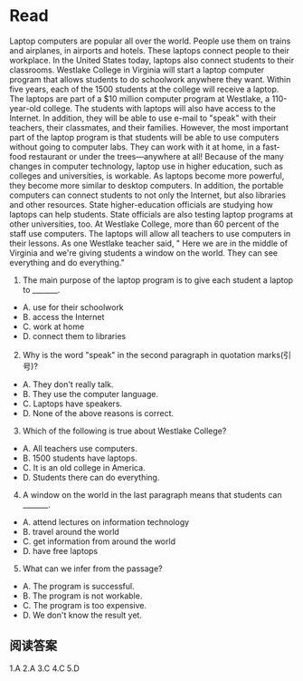# Read
Laptop computers are popular all over the world. People use them on trains and airplanes, in airports and hotels. These laptops connect people to their workplace. In the United States today, laptops also connect students to their classrooms.
Westlake College in Virginia will start a laptop computer program that allows students to do schoolwork anywhere they want. Within five years, each of the 1500 students at the college will receive a laptop. The laptops are part of a $10 million computer program at Westlake, a 110-year-old college. The students with laptops will also have access to the Internet. In addition, they will be able to use e-mail to "speak" with their teachers, their classmates, and their families. However, the most important part of the laptop program is that students will be able to use computers without going to computer labs. They can work with it at home, in a fast-food restaurant or under the trees—anywhere at all!
Because of the many changes in computer technology, laptop use in higher education, such as colleges and universities, is workable. As laptops become more powerful, they become more similar to desktop computers. 
In addition, the portable computers can connect students to not only the Internet, but also libraries and other resources. State higher-education officials are studying how laptops can help students. State officials are also testing laptop programs at other universities, too.
At Westlake College, more than 60 percent of the staff use computers. The laptops will allow all teachers to use computers in their lessons. As one Westlake teacher said, " Here we are in the middle of Virginia and we're giving students a window on the world. They can see everything and do everything."
1. The main purpose of the laptop program is to give each student a laptop to _______.
 * A. use for their schoolwork 
 * B. access the Internet
 * C. work at home 
 * D. connect them to libraries
2. Why is the word "speak" in the second paragraph in quotation marks(引号)?
 * A. They don't really talk. 
 * B. They use the computer language.
 * C. Laptops have speakers. 
 * D. None of the above reasons is correct.
3. Which of the following is true about Westlake College?
 * A. All teachers use computers. 
 * B. 1500 students have laptops.
 * C. It is an old college in America. 
 * D. Students there can do everything.
4. A window on the world in the last paragraph means that students can _______.
 * A. attend lectures on information technology
 * B. travel around the world
 * C. get information from around the world
 * D. have free laptops
5. What can we infer from the passage?
 * A. The program is successful. 
 * B. The program is not workable.
 * C. The program is too expensive. 
 * D. We don't know the result yet.
## 阅读答案
1.A
2.A
3.C
4.C
5.D
